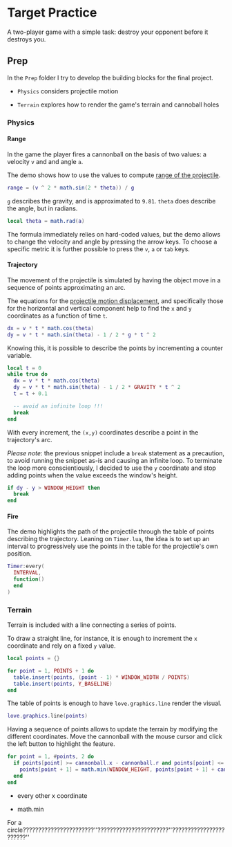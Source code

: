 # Target Practice

A two-player game with a simple task: destroy your opponent before it destroys you.

## Prep

In the `Prep` folder I try to develop the building blocks for the final project.

- `Physics` considers projectile motion

- `Terrain` explores how to render the game's terrain and cannoball holes

### Physics

#### Range

In the game the player fires a cannonball on the basis of two values: a velocity `v` and and angle `a`.

The demo shows how to use the values to compute [range of the projectile](https://en.wikipedia.org/wiki/Projectile_motion#Maximum_distance_of_projectile).

```lua
range = (v ^ 2 * math.sin(2 * theta)) / g
```

`g` describes the gravity, and is approximated to `9.81`. `theta` does describe the angle, but in radians.

```lua
local theta = math.rad(a)
```

The formula immediately relies on hard-coded values, but the demo allows to change the velocity and angle by pressing the arrow keys. To choose a specific metric it is further possible to press the `v`, `a` or `tab` keys.

#### Trajectory

The movement of the projectile is simulated by having the object move in a sequence of points approximating an arc.

The equations for the [projectile motion displacement](https://en.wikipedia.org/wiki/Projectile_motion#Displacement), and specifically those for the horizontal and vertical component help to find the `x` and `y` coordinates as a function of time `t`.

```lua
dx = v * t * math.cos(theta)
dy = v * t * math.sin(theta) - 1 / 2 * g * t ^ 2
```

Knowing this, it is possible to describe the points by incrementing a counter variable.

```lua
local t = 0
while true do
  dx = v * t * math.cos(theta)
  dy = v * t * math.sin(theta) - 1 / 2 * GRAVITY * t ^ 2
  t = t + 0.1

  -- avoid an infinite loop !!!
  break
end
```

With every increment, the `(x,y)` coordinates describe a point in the trajectory's arc.

_Please note_: the previous snippet include a `break` statement as a precaution, to avoid running the snippet as-is and causing an infinite loop. To terminate the loop more conscientiously, I decided to use the `y` coordinate and stop adding points when the value exceeds the window's height.

```lua
if dy - y > WINDOW_HEIGHT then
  break
end
```

#### Fire

The demo highlights the path of the projectile through the table of points describing the trajectory. Leaning on `Timer.lua`, the idea is to set up an interval to progressively use the points in the table for the projectile's own position.

```lua
Timer:every(
  INTERVAL,
  function()
  end
)
```

### Terrain

Terrain is included with a line connecting a series of points.

To draw a straight line, for instance, it is enough to increment the `x` coordinate and rely on a fixed `y` value.

```lua
local points = {}

for point = 1, POINTS + 1 do
  table.insert(points, (point - 1) * WINDOW_WIDTH / POINTS)
  table.insert(points, Y_BASELINE)
end
```

The table of points is enough to have `love.graphics.line` render the visual.

```lua
love.graphics.line(points)
```

Having a sequence of points allows to update the terrain by modifying the different coordinates. Move the cannonball with the mouse cursor and click the left button to highlight the feature.

```lua
for point = 1, #points, 2 do
  if points[point] >= cannonball.x - cannonball.r and points[point] <= cannonball.x + cannonball.r then
    points[point + 1] = math.min(WINDOW_HEIGHT, points[point + 1] + cannonball.r)
  end
end
```

- every other x coordinate

- math.min

For a circle???????????????????????''???????????????????????''???????????????????????''

